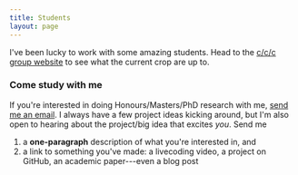 ```yaml
---
title: Students
layout: page
---
```


I've been lucky to work with some amazing students. Head to the [c/c/c group
website](https://cs.anu.edu.au/code-creativity-culture/people/) to see what the
current crop are up to.

### Come study with me

If you're interested in doing Honours/Masters/PhD research with me, [send me an
email](mailto:ben.swift@anu.edu.au). I always have a few project ideas kicking
around, but I'm also open to hearing about the project/big idea that excites
*you*. Send me

1. a **one-paragraph** description of what you're interested in, and
2. a link to something you've made: a livecoding video, a project on GitHub, an
   academic paper---even a blog post
